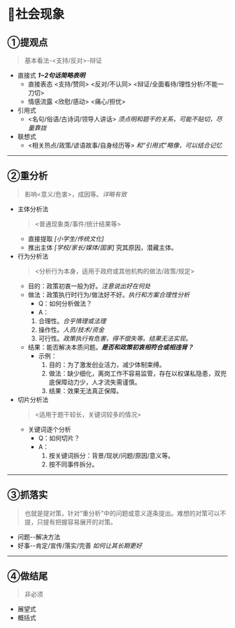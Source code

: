 <!-- slide -->

# 🌉社会现象

## ①提观点

>基本看法-<支持/反对>-辩证

- 直接式    ***1~2句话简略表明***
  - 直接表态    <支持/赞同> <反对/不认同> <辩证/全面看待/理性分析/不能一刀切>
  - 情感流露    <欣慰/感动> <痛心/担忧>
- 引用式
  - <名句/俗语/古诗词/领导人讲话> *须点明和题干的关系，可能不贴切，尽量靠拢*
- 联想式
  - <相关热点/政策/谚语故事/自身经历等> *和“引用式”略像，可以结合记忆*

<!-- slide -->

---

## ②重分析

>影响<意义/危害>，成因等。*详略有致*

- 主体分析法
  > <普通现象类/事件/统计结果等>
  - 直接提取 *[小学生/传统文化]*
  - 推出主体 *[学校/家长/媒体/国家]* 究其原因，潜藏主体。
- 行为分析法
  ><分析行为本身，适用于政府或其他机构的做法/政策/规定>
  - 目的：政策初衷一般为好。*注意说出好在何处*
  - 做法：政策执行时行为/做法好不好。*执行和方案合理性分析*
    - Q：如何分析做法？
    - A：
     1. 合理性。*合乎情理或法理*
     2. 操作性。*人员/技术/资金*
     3. 可行性。*政策执行有危害，得不偿失等。结果无法实现。*
  - 结果：能否解决本质问题。***是否和政策初衷相符合或相违背？***
    - 示例：
      1. 目的：为了激发创业活力，减少体制束缚。
      2. 做法：缺少细化，离岗工作不容易监管，存在以权谋私隐患，双兜底保障动力少，人才流失需谨慎。
      3. 结果：效果无法真正保障。
- 切片分析法
  ><适用于题干较长，关键词较多的情况>
  - 关键词逐个分析
    - Q：如何切片？
    - A：
      1. 按关键词拆分：背景/现状/问题/原因/意义等。
      2. 按不同事件拆分。

---

## ③抓落实

>也就是提对策，针对“重分析”中的问题或意义逐条提出。难想的对策可以不提，只提有把握容易展开的对策。

- 问题--解决方法
- 好事--肯定/宣传/落实/完善 *如何让其长期更好*

---

## ④做结尾

>非必须

- 展望式
- 概括式
